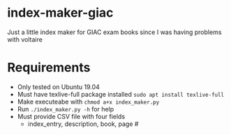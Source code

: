 # index-maker-giac
Just a little index maker for GIAC exam books since I was having problems with voltaire

# Requirements
 - Only tested on Ubuntu 19.04
 - Must have texlive-full package installed `sudo apt install texlive-full`
 - Make executeabe with `chmod a+x index_maker.py`
 - Run `./index_maker.py -h` for help
 - Must provide CSV file with four fields
   - index_entry, description, book, page #
